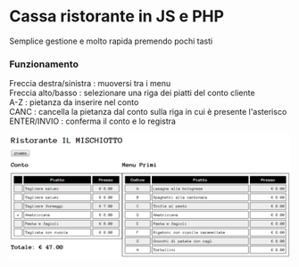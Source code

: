# Cassa ristorante in JS e PHP #
Semplice gestione e molto rapida premendo pochi tasti

### Funzionamento ###
Freccia destra/sinistra : muoversi tra i menu  
Freccia alto/basso : selezionare una riga dei piatti del conto cliente  
A-Z : pietanza da inserire nel conto  
CANC : cancella la pietanza dal conto sulla riga in cui è presente l'asterisco  
ENTER/INVIO : conferma il conto e lo registra

![screenshot](screenshot.jpg)
